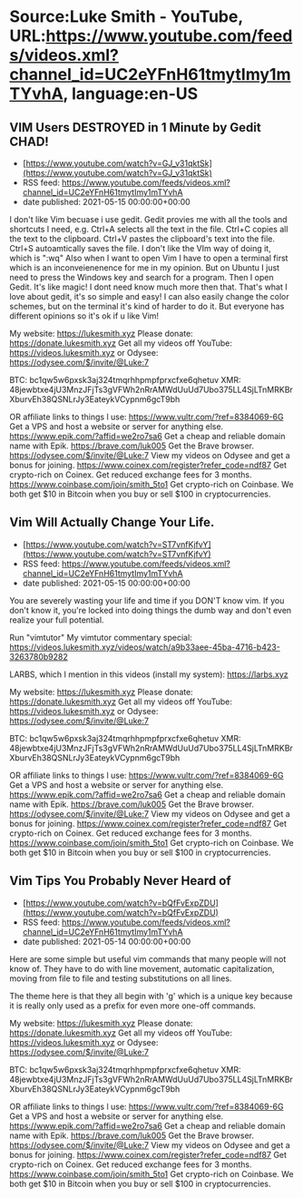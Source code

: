 # Source:Luke Smith - YouTube, URL:https://www.youtube.com/feeds/videos.xml?channel_id=UC2eYFnH61tmytImy1mTYvhA, language:en-US

## VIM Users DESTROYED in 1 Minute by Gedit CHAD!
 - [https://www.youtube.com/watch?v=GJ_v31qktSk](https://www.youtube.com/watch?v=GJ_v31qktSk)
 - RSS feed: https://www.youtube.com/feeds/videos.xml?channel_id=UC2eYFnH61tmytImy1mTYvhA
 - date published: 2021-05-15 00:00:00+00:00

I don't like Vim becuase i use gedit. Gedit provies me with all the tools and shortcuts I need, e.g. Ctrl+A selects all the text in the file. Ctrl+C copies all the text to the clipboard. Ctrl+V pastes the clipboard's text into the file. Ctrl+S autoamtically saves the file. I don't like the VIm way of doing it, which is ":wq" Also when I want to open Vim I have to open a terminal first which is an inconveienenence for me in my opinion. But on Ubuntu I just need to press the Windows key and search for a program. Then I open Gedit. It's like magic! I dont need know much more then that. That's what I love about gedit, it's so simple and easy! I can also easily change the color schemes, but on the terminal it's kind of harder to do it. But everyone has different opinions so it's ok if u like Vim!

My website: https://lukesmith.xyz
Please donate: https://donate.lukesmith.xyz
Get all my videos off YouTube: https://videos.lukesmith.xyz
or Odysee: https://odysee.com/$/invite/@Luke:7

BTC: bc1qw5w6pxsk3aj324tmqrhhpmpfprxcfxe6qhetuv
XMR: 48jewbtxe4jU3MnzJFjTs3gVFWh2nRrAMWdUuUd7Ubo375LL4SjLTnMRKBrXburvEh38QSNLrJy3EateykVCypnm6gcT9bh

OR affiliate links to things l use:
https://www.vultr.com/?ref=8384069-6G Get a VPS and host a website or server for anything else.
https://www.epik.com/?affid=we2ro7sa6 Get a cheap and reliable domain name with Epik.
https://brave.com/luk005 Get the Brave browser.
https://odysee.com/$/invite/@Luke:7 View my videos on Odysee and get a bonus for joining.
https://www.coinex.com/register?refer_code=ndf87 Get crypto-rich on Coinex. Get reduced exchange fees for 3 months.
https://www.coinbase.com/join/smith_5to1 Get crypto-rich on Coinbase. We both get $10 in Bitcoin when you buy or sell $100 in cryptocurrencies.

## Vim Will Actually Change Your Life.
 - [https://www.youtube.com/watch?v=ST7vnfKjfvY](https://www.youtube.com/watch?v=ST7vnfKjfvY)
 - RSS feed: https://www.youtube.com/feeds/videos.xml?channel_id=UC2eYFnH61tmytImy1mTYvhA
 - date published: 2021-05-15 00:00:00+00:00

You are severely wasting your life and time if you DON'T know vim. If you don't know it, you're locked into doing things the dumb way and don't even realize your full potential.

Run "vimtutor"
My vimtutor commentary special: https://videos.lukesmith.xyz/videos/watch/a9b33aee-45ba-4716-b423-3263780b9282

LARBS, which I mention in this videos (install my system): https://larbs.xyz

My website: https://lukesmith.xyz
Please donate: https://donate.lukesmith.xyz
Get all my videos off YouTube: https://videos.lukesmith.xyz
or Odysee: https://odysee.com/$/invite/@Luke:7

BTC: bc1qw5w6pxsk3aj324tmqrhhpmpfprxcfxe6qhetuv
XMR: 48jewbtxe4jU3MnzJFjTs3gVFWh2nRrAMWdUuUd7Ubo375LL4SjLTnMRKBrXburvEh38QSNLrJy3EateykVCypnm6gcT9bh

OR affiliate links to things l use:
https://www.vultr.com/?ref=8384069-6G Get a VPS and host a website or server for anything else.
https://www.epik.com/?affid=we2ro7sa6 Get a cheap and reliable domain name with Epik.
https://brave.com/luk005 Get the Brave browser.
https://odysee.com/$/invite/@Luke:7 View my videos on Odysee and get a bonus for joining.
https://www.coinex.com/register?refer_code=ndf87 Get crypto-rich on Coinex. Get reduced exchange fees for 3 months.
https://www.coinbase.com/join/smith_5to1 Get crypto-rich on Coinbase. We both get $10 in Bitcoin when you buy or sell $100 in cryptocurrencies.

## Vim Tips You Probably Never Heard of
 - [https://www.youtube.com/watch?v=bQfFvExpZDU](https://www.youtube.com/watch?v=bQfFvExpZDU)
 - RSS feed: https://www.youtube.com/feeds/videos.xml?channel_id=UC2eYFnH61tmytImy1mTYvhA
 - date published: 2021-05-14 00:00:00+00:00

Here are some simple but useful vim commands that many people will not know of. They have to do with line movement, automatic capitalization, moving from file to file and testing substitutions on all lines.

The theme here is that they all begin with 'g' which is a unique key because it is really only used as a prefix for even more one-off commands.

My website: https://lukesmith.xyz
Please donate: https://donate.lukesmith.xyz
Get all my videos off YouTube: https://videos.lukesmith.xyz
or Odysee: https://odysee.com/$/invite/@Luke:7

BTC: bc1qw5w6pxsk3aj324tmqrhhpmpfprxcfxe6qhetuv
XMR: 48jewbtxe4jU3MnzJFjTs3gVFWh2nRrAMWdUuUd7Ubo375LL4SjLTnMRKBrXburvEh38QSNLrJy3EateykVCypnm6gcT9bh

OR affiliate links to things l use:
https://www.vultr.com/?ref=8384069-6G Get a VPS and host a website or server for anything else.
https://www.epik.com/?affid=we2ro7sa6 Get a cheap and reliable domain name with Epik.
https://brave.com/luk005 Get the Brave browser.
https://odysee.com/$/invite/@Luke:7 View my videos on Odysee and get a bonus for joining.
https://www.coinex.com/register?refer_code=ndf87 Get crypto-rich on Coinex. Get reduced exchange fees for 3 months.
https://www.coinbase.com/join/smith_5to1 Get crypto-rich on Coinbase. We both get $10 in Bitcoin when you buy or sell $100 in cryptocurrencies.

